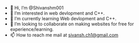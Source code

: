 - 👋 Hi, I’m @Shivanshm001
- 👀 I’m interested in web devlopment and C++.
- 🌱 I’m currently learning Web devlopment and C++.
- 💞️ I’m looking to collaborate on making websites for free for experience/learning.
- 📫 How to reach me mail at sivansh.ch1@gmail.com

<!---
Shivanshm001/Shivanshm001 is a ✨ special ✨ repository because its `README.md` (this file) appears on your GitHub profile.
You can click the Preview link to take a look at your changes.
--->
